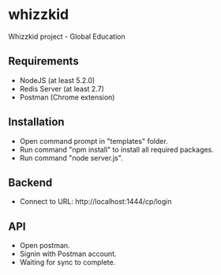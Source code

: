 # whizzkid
Whizzkid project - Global Education
## Requirements
* NodeJS (at least 5.2.0)
* Redis Server (at least 2.7)
* Postman (Chrome extension)
## Installation
* Open command prompt in "templates" folder.
* Run command "npm install" to install all required packages.
* Run command "node server.js".
## Backend
* Connect to URL: http://localhost:1444/cp/login
## API
* Open postman.
* Signin with Postman account.
* Waiting for sync to complete.